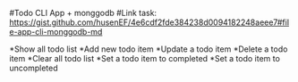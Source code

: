 #Todo CLI App + monggodb
#Link task: https://gist.github.com/husenEF/4e6cdf2fde384238d0094182248aeee7#file-app-cli-monggodb-md

*Show all todo list
*Add new todo item
*Update a todo item
*Delete a todo item
*Clear all todo list
*Set a todo item to completed
*Set a todo item to uncompleted